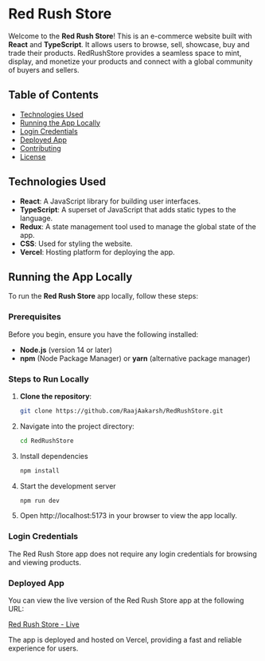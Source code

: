 # Red Rush Store
Welcome to the **Red Rush Store**! This is an e-commerce website built with **React** and **TypeScript**. It allows users to browse, sell, showcase, buy and trade their products. RedRushStore provides a seamless space to mint, display, and monetize your products and connect with a global community of buyers and sellers.

## Table of Contents

- [Technologies Used](#technologies-used)
- [Running the App Locally](#running-the-app-locally)
- [Login Credentials](#login-credentials)
- [Deployed App](#deployed-app)
- [Contributing](#contributing)
- [License](#license)

## Technologies Used

- **React**: A JavaScript library for building user interfaces.
- **TypeScript**: A superset of JavaScript that adds static types to the language.
- **Redux**: A state management tool used to manage the global state of the app.
- **CSS**: Used for styling the website.
- **Vercel**: Hosting platform for deploying the app.
  
## Running the App Locally

To run the **Red Rush Store** app locally, follow these steps:

### Prerequisites

Before you begin, ensure you have the following installed:

- **Node.js** (version 14 or later)
- **npm** (Node Package Manager) or **yarn** (alternative package manager)

### Steps to Run Locally

1. **Clone the repository**:
   ```bash
   git clone https://github.com/RaajAakarsh/RedRushStore.git

2. Navigate into the project directory:
   ```bash
   cd RedRushStore

3. Install dependencies
   ```bash
   npm install

4. Start the development server
   ```bash
   npm run dev

5. Open http://localhost:5173 in your browser to view the app locally.

### Login Credentials

The Red Rush Store app does not require any login credentials for browsing and viewing products.

### Deployed App

You can view the live version of the Red Rush Store app at the following URL:

[Red Rush Store - Live](https://red-rush-store.vercel.app/)

The app is deployed and hosted on Vercel, providing a fast and reliable experience for users.
